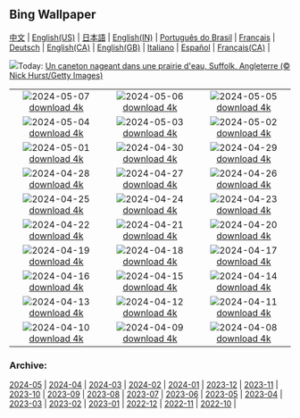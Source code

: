 ## Bing Wallpaper
[中文](README.md) |                     [English(US)](en-US.md) |                     [日本語](ja-JP.md) |                     [English(IN)](en-IN.md) |                     [Português do Brasil](pt-BR.md) |                     [Français](fr-FR.md) |                     [Deutsch](de-DE.md) |                     [English(CA)](en-CA.md) |                     [English(GB)](en-GB.md) |                     [Italiano](it-IT.md) |                     [Español](es-ES.md) |                     [Français(CA)](fr-CA.md) |                    

![](https://www.bing.com/th?id=OHR.LittleDuckling_FR-CA1449309231_UHD.jpg&w=1000)Today: [Un caneton nageant dans une prairie d'eau, Suffolk, Angleterre (© Nick Hurst/Getty Images)](https://www.bing.com/th?id=OHR.LittleDuckling_FR-CA1449309231_UHD.jpg)

|      |      |      |
| :----: | :----: | :----: |
|![](https://www.bing.com/th?id=OHR.TheRoachesPeakDistrict_FR-CA1225264627_UHD.jpg&pid=hp&w=384&h=216&rs=1&c=4)2024-05-07 [download 4k](https://www.bing.com/th?id=OHR.TheRoachesPeakDistrict_FR-CA1225264627_UHD.jpg)|![](https://www.bing.com/th?id=OHR.SanMiguelAllende_FR-CA8646700172_UHD.jpg&pid=hp&w=384&h=216&rs=1&c=4)2024-05-06 [download 4k](https://www.bing.com/th?id=OHR.SanMiguelAllende_FR-CA8646700172_UHD.jpg)|![](https://www.bing.com/th?id=OHR.JediMonastery_FR-CA8250479860_UHD.jpg&pid=hp&w=384&h=216&rs=1&c=4)2024-05-05 [download 4k](https://www.bing.com/th?id=OHR.JediMonastery_FR-CA8250479860_UHD.jpg)|
|![](https://www.bing.com/th?id=OHR.SonoranSpring_FR-CA8061697646_UHD.jpg&pid=hp&w=384&h=216&rs=1&c=4)2024-05-04 [download 4k](https://www.bing.com/th?id=OHR.SonoranSpring_FR-CA8061697646_UHD.jpg)|![](https://www.bing.com/th?id=OHR.CratersOfTheMoon_FR-CA7743730484_UHD.jpg&pid=hp&w=384&h=216&rs=1&c=4)2024-05-03 [download 4k](https://www.bing.com/th?id=OHR.CratersOfTheMoon_FR-CA7743730484_UHD.jpg)|![](https://www.bing.com/th?id=OHR.HawaiianLei_FR-CA7527008794_UHD.jpg&pid=hp&w=384&h=216&rs=1&c=4)2024-05-02 [download 4k](https://www.bing.com/th?id=OHR.HawaiianLei_FR-CA7527008794_UHD.jpg)|
|![](https://www.bing.com/th?id=OHR.CheetahRain_FR-CA7368056327_UHD.jpg&pid=hp&w=384&h=216&rs=1&c=4)2024-05-01 [download 4k](https://www.bing.com/th?id=OHR.CheetahRain_FR-CA7368056327_UHD.jpg)|![](https://www.bing.com/th?id=OHR.TulouFujian_FR-CA7213796326_UHD.jpg&pid=hp&w=384&h=216&rs=1&c=4)2024-04-30 [download 4k](https://www.bing.com/th?id=OHR.TulouFujian_FR-CA7213796326_UHD.jpg)|![](https://www.bing.com/th?id=OHR.GuadalupeTexas_FR-CA6892889668_UHD.jpg&pid=hp&w=384&h=216&rs=1&c=4)2024-04-29 [download 4k](https://www.bing.com/th?id=OHR.GuadalupeTexas_FR-CA6892889668_UHD.jpg)|
|![](https://www.bing.com/th?id=OHR.LeucisticHummingbird_FR-CA6720640063_UHD.jpg&pid=hp&w=384&h=216&rs=1&c=4)2024-04-28 [download 4k](https://www.bing.com/th?id=OHR.LeucisticHummingbird_FR-CA6720640063_UHD.jpg)|![](https://www.bing.com/th?id=OHR.MisoolRajaAmpat_FR-CA9927295128_UHD.jpg&pid=hp&w=384&h=216&rs=1&c=4)2024-04-27 [download 4k](https://www.bing.com/th?id=OHR.MisoolRajaAmpat_FR-CA9927295128_UHD.jpg)|![](https://www.bing.com/th?id=OHR.PenguinDirections_FR-CA4681563133_UHD.jpg&pid=hp&w=384&h=216&rs=1&c=4)2024-04-26 [download 4k](https://www.bing.com/th?id=OHR.PenguinDirections_FR-CA4681563133_UHD.jpg)|
|![](https://www.bing.com/th?id=OHR.TrilliumOntario_FR-CA4403342038_UHD.jpg&pid=hp&w=384&h=216&rs=1&c=4)2024-04-25 [download 4k](https://www.bing.com/th?id=OHR.TrilliumOntario_FR-CA4403342038_UHD.jpg)|![](https://www.bing.com/th?id=OHR.TrinityDublin_FR-CA3633491688_UHD.jpg&pid=hp&w=384&h=216&rs=1&c=4)2024-04-24 [download 4k](https://www.bing.com/th?id=OHR.TrinityDublin_FR-CA3633491688_UHD.jpg)|![](https://www.bing.com/th?id=OHR.EarthDayTurtle_FR-CA3475454635_UHD.jpg&pid=hp&w=384&h=216&rs=1&c=4)2024-04-23 [download 4k](https://www.bing.com/th?id=OHR.EarthDayTurtle_FR-CA3475454635_UHD.jpg)|
|![](https://www.bing.com/th?id=OHR.CadesCove_FR-CA3331686496_UHD.jpg&pid=hp&w=384&h=216&rs=1&c=4)2024-04-22 [download 4k](https://www.bing.com/th?id=OHR.CadesCove_FR-CA3331686496_UHD.jpg)|![](https://www.bing.com/th?id=OHR.YellowstoneGeyser_FR-CA2850692513_UHD.jpg&pid=hp&w=384&h=216&rs=1&c=4)2024-04-21 [download 4k](https://www.bing.com/th?id=OHR.YellowstoneGeyser_FR-CA2850692513_UHD.jpg)|![](https://www.bing.com/th?id=OHR.OrkneyStones_FR-CA2648833702_UHD.jpg&pid=hp&w=384&h=216&rs=1&c=4)2024-04-20 [download 4k](https://www.bing.com/th?id=OHR.OrkneyStones_FR-CA2648833702_UHD.jpg)|
|![](https://www.bing.com/th?id=OHR.AvilaSpain_FR-CA4092310846_UHD.jpg&pid=hp&w=384&h=216&rs=1&c=4)2024-04-19 [download 4k](https://www.bing.com/th?id=OHR.AvilaSpain_FR-CA4092310846_UHD.jpg)|![](https://www.bing.com/th?id=OHR.SpringCub_FR-CA3908165398_UHD.jpg&pid=hp&w=384&h=216&rs=1&c=4)2024-04-18 [download 4k](https://www.bing.com/th?id=OHR.SpringCub_FR-CA3908165398_UHD.jpg)|![](https://www.bing.com/th?id=OHR.UnionSquareNYC_FR-CA3734243880_UHD.jpg&pid=hp&w=384&h=216&rs=1&c=4)2024-04-17 [download 4k](https://www.bing.com/th?id=OHR.UnionSquareNYC_FR-CA3734243880_UHD.jpg)|
|![](https://www.bing.com/th?id=OHR.RedBallBelgium_FR-CA3335673645_UHD.jpg&pid=hp&w=384&h=216&rs=1&c=4)2024-04-16 [download 4k](https://www.bing.com/th?id=OHR.RedBallBelgium_FR-CA3335673645_UHD.jpg)|![](https://www.bing.com/th?id=OHR.BowlingBallCali_FR-CA3180115250_UHD.jpg&pid=hp&w=384&h=216&rs=1&c=4)2024-04-15 [download 4k](https://www.bing.com/th?id=OHR.BowlingBallCali_FR-CA3180115250_UHD.jpg)|![](https://www.bing.com/th?id=OHR.SakuraDaysJapanFair_FR-CA3620667456_UHD.jpg&pid=hp&w=384&h=216&rs=1&c=4)2024-04-14 [download 4k](https://www.bing.com/th?id=OHR.SakuraDaysJapanFair_FR-CA3620667456_UHD.jpg)|
|![](https://www.bing.com/th?id=OHR.SunsetArchesNP_FR-CA2562295831_UHD.jpg&pid=hp&w=384&h=216&rs=1&c=4)2024-04-13 [download 4k](https://www.bing.com/th?id=OHR.SunsetArchesNP_FR-CA2562295831_UHD.jpg)|![](https://www.bing.com/th?id=OHR.DragonWaterfall_FR-CA2237979317_UHD.jpg&pid=hp&w=384&h=216&rs=1&c=4)2024-04-12 [download 4k](https://www.bing.com/th?id=OHR.DragonWaterfall_FR-CA2237979317_UHD.jpg)|![](https://www.bing.com/th?id=OHR.OwlSiblings_FR-CA1744834969_UHD.jpg&pid=hp&w=384&h=216&rs=1&c=4)2024-04-11 [download 4k](https://www.bing.com/th?id=OHR.OwlSiblings_FR-CA1744834969_UHD.jpg)|
|![](https://www.bing.com/th?id=OHR.WhistlerWSSF_FR-CA7628245051_UHD.jpg&pid=hp&w=384&h=216&rs=1&c=4)2024-04-10 [download 4k](https://www.bing.com/th?id=OHR.WhistlerWSSF_FR-CA7628245051_UHD.jpg)|![](https://www.bing.com/th?id=OHR.SolarEclipseOregon_FR-CA1333886943_UHD.jpg&pid=hp&w=384&h=216&rs=1&c=4)2024-04-09 [download 4k](https://www.bing.com/th?id=OHR.SolarEclipseOregon_FR-CA1333886943_UHD.jpg)|![](https://www.bing.com/th?id=OHR.BeaverDenali_FR-CA1157056211_UHD.jpg&pid=hp&w=384&h=216&rs=1&c=4)2024-04-08 [download 4k](https://www.bing.com/th?id=OHR.BeaverDenali_FR-CA1157056211_UHD.jpg)|


### Archive:
[2024-05](archive/fr-CA/202405/README.md) | [2024-04](archive/fr-CA/202404/README.md) | [2024-03](archive/fr-CA/202403/README.md) | [2024-02](archive/fr-CA/202402/README.md) | [2024-01](archive/fr-CA/202401/README.md) | [2023-12](archive/fr-CA/202312/README.md) | [2023-11](archive/fr-CA/202311/README.md) | [2023-10](archive/fr-CA/202310/README.md) | [2023-09](archive/fr-CA/202309/README.md) | [2023-08](archive/fr-CA/202308/README.md) | [2023-07](archive/fr-CA/202307/README.md) | [2023-06](archive/fr-CA/202306/README.md) | [2023-05](archive/fr-CA/202305/README.md) | [2023-04](archive/fr-CA/202304/README.md) | [2023-03](archive/fr-CA/202303/README.md) | [2023-02](archive/fr-CA/202302/README.md) | [2023-01](archive/fr-CA/202301/README.md) | [2022-12](archive/fr-CA/202212/README.md) | [2022-11](archive/fr-CA/202211/README.md) | [2022-10](archive/fr-CA/202210/README.md) | 